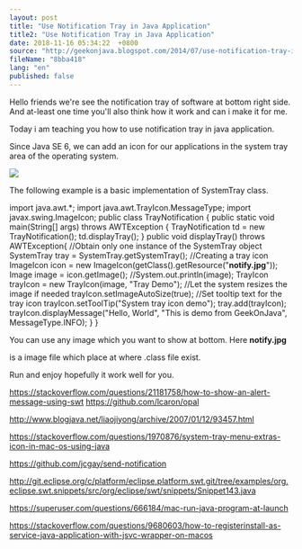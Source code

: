 ```yaml
---
layout: post
title: "Use Notification Tray in Java Application"
title2: "Use Notification Tray in Java Application"
date: 2018-11-16 05:34:22  +0800
source: "http://geekonjava.blogspot.com/2014/07/use-notification-tray-in-java.html"
fileName: "8bba418"
lang: "en"
published: false
---
```


Hello friends we're see the notification tray of software at bottom right side. And at-least one time you'll also think how it work and can i make it for me.

Today i am teaching you how to use notification tray in java application.

Since Java SE 6, we can add an icon for our applications in the system tray area of the operating system.

[![](//3.bp.blogspot.com/-sMpUQuWtT7A/U8jFim_ImgI/AAAAAAAAAus/w23MgI9_HBw/s1600/notification.png)](//3.bp.blogspot.com/-sMpUQuWtT7A/U8jFim_ImgI/AAAAAAAAAus/w23MgI9_HBw/s1600/notification.png)

The following example is a basic implementation of SystemTray class.

import java.awt.\*; import java.awt.TrayIcon.MessageType; import javax.swing.ImageIcon; public class TrayNotification { public static void main(String\[\] args) throws AWTException { TrayNotification td = new TrayNotification(); td.displayTray(); } public void displayTray() throws AWTException{ //Obtain only one instance of the SystemTray object SystemTray tray = SystemTray.getSystemTray(); //Creating a tray icon ImageIcon icon = new ImageIcon(getClass().getResource("**notify.jpg**")); Image image = icon.getImage(); //System.out.println(image); TrayIcon trayIcon = new TrayIcon(image, "Tray Demo"); //Let the system resizes the image if needed trayIcon.setImageAutoSize(true); //Set tooltip text for the tray icon trayIcon.setToolTip("System tray icon demo"); tray.add(trayIcon); trayIcon.displayMessage("Hello, World", "This is demo from GeekOnJava", MessageType.INFO); } }

You can use any image which you want to show at bottom. Here **notify.jpg**

is a image file which place at where .class file exist.

Run and enjoy hopefully it work well for you.

https://stackoverflow.com/questions/21181758/how-to-show-an-alert-message-using-swt
https://github.com/lcaron/opal

http://www.blogjava.net/liaojiyong/archive/2007/01/12/93457.html

https://stackoverflow.com/questions/1970876/system-tray-menu-extras-icon-in-mac-os-using-java

https://github.com/jcgay/send-notification

http://git.eclipse.org/c/platform/eclipse.platform.swt.git/tree/examples/org.eclipse.swt.snippets/src/org/eclipse/swt/snippets/Snippet143.java

https://superuser.com/questions/666184/mac-run-java-program-at-launch

https://stackoverflow.com/questions/9680603/how-to-registerinstall-as-service-java-application-with-jsvc-wrapper-on-macos
